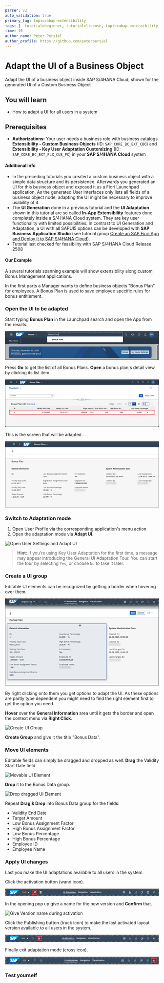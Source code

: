 ```yaml
---
parser: v2
auto_validation: true
primary_tag: topic>abap-extensibility
tags: [  tutorial>beginner, tutorial>license, topic>abap-extensibility, topic>cloud, products>sap-s-4hana ]
time: 10
author_name: Peter Persiel
author_profile: https://github.com/peterpersiel
---
```

<!--DONE with FYZ/100 -->
# Adapt the UI of a Business Object

<!-- description -->Adapt the UI of a business object inside SAP S/4HANA Cloud, shown for the generated UI of a Custom Business Object

## You will learn  

- How to adapt a UI for all users in a system

## Prerequisites  

- **Authorizations:** Your user needs a business role with business catalogs **Extensibility - Custom Business Objects** (ID: `SAP_CORE_BC_EXT_CBO`) and **Extensibility - Key User Adaptation Customizing** (ID: `SAP_CORE_BC_EXT_FLX_CUS_PC`) in your **SAP S/4HANA Cloud** system

#### Additional Info

- In the preceding tutorials you created a custom business object with a simple data structure and its persistence. Afterwards you generated an UI for this business object and exposed it as a Fiori Launchpad application. As the generated User Interfaces only lists all fields of a business object node, adapting the UI might be necessary to improve usability of it.
- The **UI Generation** done in a previous tutorial and the **UI Adaptation** shown in this tutorial are so called **In-App Extensibility** features done completely inside a S/4HANA Cloud system. They are key user functionality with limited possibilities. In contrast to UI Generation and Adaptation, a UI with all SAPUI5 options can be developed with **SAP Business Application Studio** (see tutorial group [Create an SAP Fiori App and Deploy it to SAP S/4HANA Cloud](group.abap-custom-ui-s4hana-cloud)).
- Tutorial last checked for feasibility with SAP S/4HANA Cloud Release 2508

#### Our Example

A several tutorials spanning example will show extensibility along custom Bonus Management applications.

In the first parts a Manager wants to define business objects "Bonus Plan" for employees. A Bonus Plan is used to save employee specific rules for bonus entitlement.

### Open the UI to be adapted

Start typing **Bonus Plan** in the Launchpad search and open the App from the results.

![Bonus Plans application from search results](FLP_search_resultBonusPlans.png)

Press **Go** to get the list of all Bonus Plans. **Open** a bonus plan's detail view by clicking its list item.

![Open Bonus Plan's detail view](UI_openBoDetails.png)

This is the screen that will be adapted.

![Bonus Plan's detail view before adaptation](UI_BoDetailsBeforeAdaptation.png)

### Switch to Adaptation mode

1. Open User Profile via the corresponding application's menu action
2. Open the adaptation mode via **Adapt UI**.

![Open User Settings and Adapt UI](UI_userProfileAdaptUI.png)

>**Hint:** If you're using Key User Adaptation for the first time, a message may appear introducing the General UI Adaptation Tour. You can start the tour by selecting `Yes`, or choose `No` to take it later.

### Create a UI group

Editable UI elements can be recognized by getting a border when hovering over them.

![Editable UI element](UI_editableElement.png)

By right clicking onto them you get options to adapt the UI. As these options are partly type dependent you might need to find the right element first to get the option you need.

**Hover** over the **General Information** area until it gets the border and open the context menu via **Right Click**.

![Create UI Group](UI_createGroup.png)

**Create Group** and give it the title "Bonus Data".

### Move UI elements

Editable fields can simply be dragged and dropped as well. **Drag** the Validity Start Date field.

![Movable UI Element](UI_movableElement.png)

**Drop** it to the Bonus Data group.

![Drop dragged UI Element](UI_dropElement.png)

Repeat **Drag & Drop** into Bonus Data group for the fields:

- Validity End Date
- Target Amount
- Low Bonus Assignment Factor
- High Bonus Assignment Factor
- Low Bonus Percentage
- High Bonus Percentage
- Employee ID
- Employee Name

### Apply UI changes

Last you make the UI adaptations available to all users in the system.

Click the activation button (wand icon).

<!--border-->
![Activate UI changes](UI_activate.png)

In the opening pop up give a name for the new version and **Confirm** that.

![Give Version name during activation](UI_activateGiveVersionConfirm.png)

Click the Publishing button (truck icon) to make the last activated layout version available to all users in the system.

<!--border-->
![Publish UI version](UI_publish.png)

Finally exit adaptation mode (cross icon).

<!--border-->
![Exit UI Adaptation mode](UI_exit.png)

### Test yourself
